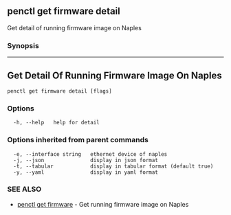 ## penctl get firmware detail

Get detail of running firmware image on Naples

### Synopsis



-------------------------------
 Get Detail Of Running Firmware Image On Naples 
-------------------------------


```
penctl get firmware detail [flags]
```

### Options

```
  -h, --help   help for detail
```

### Options inherited from parent commands

```
  -e, --interface string   ethernet device of naples
  -j, --json               display in json format
  -t, --tabular            display in tabular format (default true)
  -y, --yaml               display in yaml format
```

### SEE ALSO
* [penctl get firmware](penctl_get_firmware.md)	 - Get running firmware image on Naples

